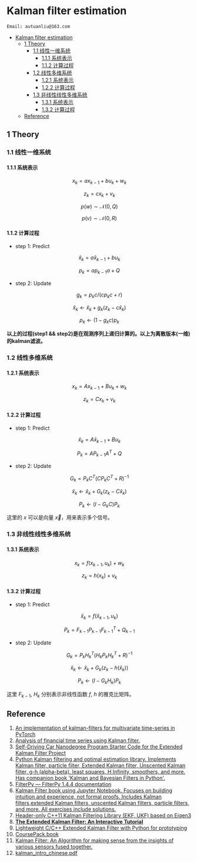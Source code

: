 # Kalman filter estimation
```
Email: autuanliu@163.com
```

- [Kalman filter estimation](#kalman-filter-estimation)
    - [1 Theory](#1-theory)
        - [1.1 线性一维系统](#11-%E7%BA%BF%E6%80%A7%E4%B8%80%E7%BB%B4%E7%B3%BB%E7%BB%9F)
            - [1.1.1 系统表示](#111-%E7%B3%BB%E7%BB%9F%E8%A1%A8%E7%A4%BA)
            - [1.1.2 计算过程](#112-%E8%AE%A1%E7%AE%97%E8%BF%87%E7%A8%8B)
        - [1.2 线性多维系统](#12-%E7%BA%BF%E6%80%A7%E5%A4%9A%E7%BB%B4%E7%B3%BB%E7%BB%9F)
            - [1.2.1 系统表示](#121-%E7%B3%BB%E7%BB%9F%E8%A1%A8%E7%A4%BA)
            - [1.2.2 计算过程](#122-%E8%AE%A1%E7%AE%97%E8%BF%87%E7%A8%8B)
        - [1.3 非线性线性多维系统](#13-%E9%9D%9E%E7%BA%BF%E6%80%A7%E7%BA%BF%E6%80%A7%E5%A4%9A%E7%BB%B4%E7%B3%BB%E7%BB%9F)
            - [1.3.1 系统表示](#131-%E7%B3%BB%E7%BB%9F%E8%A1%A8%E7%A4%BA)
            - [1.3.2 计算过程](#132-%E8%AE%A1%E7%AE%97%E8%BF%87%E7%A8%8B)
    - [Reference](#reference)

## 1 Theory
### 1.1 线性一维系统
#### 1.1.1 系统表示

$$x_k=ax_{k-1}+bu_k+w_k$$

$$z_k=cx_k+v_k$$

$$p(w)\sim\mathcal{N}(0, Q)$$

$$p(v)\sim\mathcal{N}(0, R)$$

#### 1.1.2 计算过程
* step 1: Predict

$$\hat{x}_k=a\hat{x}_{k-1}+bu_k$$

$$p_k=ap_{k-1}a + Q$$

* step 2: Update

$$g_k=p_k c/(cp_k c+r)$$

$$\hat{x}_k\leftarrow \hat{x}_k+g_k(z_k-c\hat{x}_k)$$

$$p_k\leftarrow (1-g_k c)p_k$$


**以上的过程(step1 && step2)是在观测序列上递归计算的。以上为离散版本(一维)的kalman滤波。**

### 1.2 线性多维系统
#### 1.2.1 系统表示

$$x_k=Ax_{k-1}+Bu_k+w_k$$

$$z_k=Cx_k+v_k$$

#### 1.2.2 计算过程
* step 1: Predict

$$\hat{x}_k=A\hat{x}_{k-1}+Bu_k$$

$$P_k=AP_{k-1}A^T+Q$$

* step 2: Update

$$G_k=P_k C^T(C{P_k} C^T+R)^{-1}$$

$$\hat{x}_k\leftarrow \hat{x}_k+G_k(z_k-C\hat{x}_k)$$

$$P_k\leftarrow (I-G_k C)P_k$$

这里的 $x$ 可以是向量 $\vec{x}$，用来表示多个信号。

### 1.3 非线性线性多维系统
#### 1.3.1 系统表示

$$x_k=f(x_{k-1},u_k)+w_k$$

$$z_k=h(x_k)+v_k$$

#### 1.3.2 计算过程
* step 1: Predict

$$\hat{x}_k=f(\hat{x}_{k-1},u_k)$$

$$P_k=F_{k-1}P_{k-1}F_{k-1}^T+Q_{k-1}$$

* step 2: Update

$$G_k=P_k H_k^T(H_k{P_k} H_k^T+R)^{-1}$$

$$\hat{x}_k\leftarrow \hat{x}_k+G_k(z_k-h(\hat{x}_k))$$

$$P_k\leftarrow (I-G_k H_k)P_k$$

这里 $F_{k-1}$, $H_k$ 分别表示非线性函数 $f$, $h$ 的雅克比矩阵。

## Reference
1. [An implementation of kalman-filters for multivariate time-series in PyTorch](https://github.com/strongio/torch-kalman)
2. [Analysis of financial time series using Kalman filter.](https://github.com/noureldien/TimeSeriesAnalysis)
3. [Self-Driving Car Nanodegree Program Starter Code for the Extended Kalman Filter Project](https://github.com/udacity/CarND-Extended-Kalman-Filter-Project)
4. [Python Kalman filtering and optimal estimation library. Implements Kalman filter, particle filter, Extended Kalman filter, Unscented Kalman filter, g-h (alpha-beta), least squares, H Infinity, smoothers, and more. Has companion book 'Kalman and Bayesian Filters in Python'.](https://github.com/rlabbe/filterpy)
5. [FilterPy — FilterPy 1.4.4 documentation](https://filterpy.readthedocs.io/en/latest/)
6. [Kalman Filter book using Jupyter Notebook. Focuses on building intuition and experience, not formal proofs. Includes Kalman filters,extended Kalman filters, unscented Kalman filters, particle filters, and more. All exercises include solutions.](https://github.com/rlabbe/Kalman-and-Bayesian-Filters-in-Python)
7. [Header-only C++11 Kalman Filtering Library (EKF, UKF) based on Eigen3](https://github.com/mherb/kalman)
8. [**The Extended Kalman Filter: An Interactive Tutorial**](https://home.wlu.edu/~levys/kalman_tutorial/)
9.  [Lightweight C/C++ Extended Kalman Filter with Python for prototyping](https://github.com/simondlevy/TinyEKF)
10. [CoursePack.book](http://www.cs.unc.edu/~tracker/media/pdf/SIGGRAPH2001_CoursePack_08.pdf)
11. [Kalman Filter: An Algorithm for making sense from the insights of various sensors fused together.](https://towardsdatascience.com/kalman-filter-an-algorithm-for-making-sense-from-the-insights-of-various-sensors-fused-together-ddf67597f35e)
12. [kalman_intro_chinese.pdf](https://www.cs.unc.edu/~welch/kalman/media/pdf/kalman_intro_chinese.pdf)